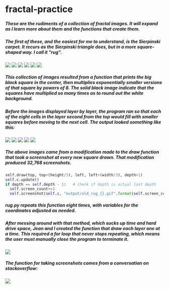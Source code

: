 # fractal-practice

##### These are the rudiments of a collection of fractal images. It will expand as I learn more about them and the functions that create them.

##### The first of these, and the easiest for me to understand, is the Sierpinski carpet. It recurs as the Sierpinski triangle does, but in a more square-shaped way. I call it "rug".

![](output/rug_0.gif)
![](output/rug_1.gif)
![](output/rug_2.gif)
![](output/rug_3.gif)
![](output/rug_4.gif)
![](output/rug_5.gif)

##### This collection of images resulted from a function that prints the big black square in the center, then multiplies exponentially smaller versions of that square by powers of 8. The solid black image indicate that the squares have multiplied so many times as to round out the white background.

##### Before the images displayed layer by layer, the program ran so that each of the eight cells in the layer second from the top would fill with smaller squares before moving to the next cell. The output looked something like this:

![](output/old_rug_4096.gif)
![](output/old_rug_12288.gif)
![](output/old_rug_20480.gif)
![](output/old_rug_28672.gif)
![](output/old_rug_32768.gif)

##### The above images came from a modification made to the draw function that took a screenshot at every new square drawn. That modification produced 32,768 screenshots.

```python
self.draw(top, top+(height/3), left, left+(width/3), depth+1)
self.c.update()
if depth == self.depth - 1:   # check if depth is actual last depth
  self.screen_count+=1
  self.screenshot(self.c, "output/old_rug_{}.gif".format(self.screen_count))
```

##### rug.py repeats this function eight times, with variables for the coordinates adjusted as needed.

##### After messing around with that method, which sucks up time and hard drive space, Jean and I created the function that draw each layer one at a time. This required a for loop that never stops repeating, which means the user must manually close the program to terminate it.

![](rug.gif)

##### The function for taking screenshots comes from a conversation on stackoverflow:
##### ![](https://stackoverflow.com/questions/9886274/how-can-i-convert-canvas-content-to-an-image)

